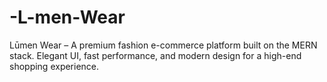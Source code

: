 # -L-men-Wear
Lūmen Wear – A premium fashion e-commerce platform built on the MERN stack. Elegant UI, fast performance, and modern design for a high-end shopping experience.
